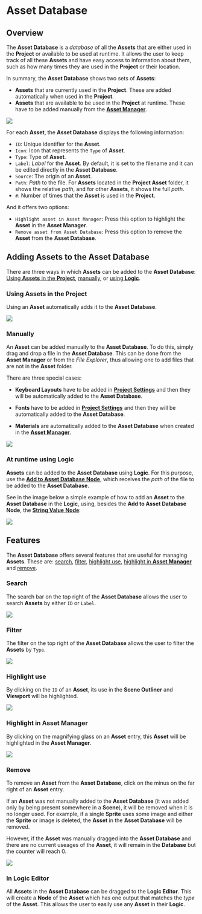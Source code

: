 # Asset Database

## Overview

The **Asset Database** is a *database* of all the **Assets** that are either used in the **Project** or available to be used at runtime. It allows the user to keep track of all these **Assets** and have easy access to information about them, such as how many times they are used in the **Project** or their location.

In summary, the **Asset Database** shows two sets of **Assets**:

* **Assets** that are currently used in the **Project**. These are added automatically when used in the **Project**.
* **Assets** that are available to be used in the **Project** at runtime. These have to be added manually from the [**Asset Manager**](asset-manager.md).

![](../.gitbook/assets/assetdatabase120241.png)

For each **Asset**, the **Asset Database** displays the following information:

* `ID`: Unique identifier for the **Asset**.
* `Icon`: Icon that represents the `Type` of **Asset**.
* `Type`: Type of **Asset**.
* `Label`: *Label* for the **Asset**. By default, it is set to the filename and it can be edited directly in the **Asset Database**.
* `Source`: The origin of an **Asset**.
* `Path`: *Path* to the file. For **Assets** located in the **Project Asset** folder, it shows the relative *path*, and for other **Assets**, it shows the full *path*.
* `#`: Number of times that the **Asset** is used in the **Project**.

And it offers two options:

* `Highlight asset in Asset Manager`: Press this option to highlight the **Asset** in the **Asset Manager**.
* `Remove asset from Asset Database`: Press this option to remove the **Asset** from the **Asset Database**.



## Adding Assets to the Asset Database

There are three ways in which **Assets** can be added to the **Asset Database**: [Using **Assets** in the **Project**](#using-assets-in-the-project), [manually](#manually), or [using **Logic**](#at-runtime-using-logic). 

### Using Assets in the Project

Using an **Asset** automatically adds it to the **Asset Database**.

![](../.gitbook/assets/assetdatabase220241.gif)

### Manually

An **Asset** can be added manually to the **Asset Database**. To do this, simply drag and drop a file in the **Asset Database**. This can be done from the **Asset Manager** or from the *File Explorer*, thus allowing one to add files that are not in the **Asset** folder.

There are three special cases:

* **Keyboard Layouts** have to be added in [**Project Settings**](project-settings/keyboard.md) and then they will be automatically added to the **Asset Database**. 

* **Fonts** have to be added in [**Project Settings**](project-settings/fonts.md) and then they will be automatically added to the **Asset Database**.

* **Materials** are automatically added to the **Asset Database** when created in the [**Asset Manager**](asset-manager.md).

![](../.gitbook/assets/assetdatabase320241.gif)

### At runtime using Logic

**Assets** can be added to the **Asset Database** using **Logic**. For this purpose, use the [**Add to Asset Database** **Node**](../toolbox/incari/asset/add-to-asset-database.md), which receives the *path* of the file to be added to the **Asset Database**.

<!-- They can then be removed from the **Asset Database** using the [**Remove from Asset Database** **Node**](../toolbox/incari/asset/remove-from-asset-database.md). To obtain the **Node** corresponding to an **Asset** in the **Asset Database**, simply drag the **Asset** from the **Asset Database** into the **Logic Editor**. -->

See in the image below a simple example of how to add an **Asset** to the **Asset Database** in the **Logic**, using, besides the **Add to Asset Database** **Node**, the [**String Value** **Node**](../toolbox/string/stringvalue.md):

![](../.gitbook/assets/assetdatabase420241.png)


## Features

The **Asset Database** offers several features that are useful for managing **Assets**. These are: [search](#search), [filter](#filter), [highlight use](#highlight-use), [highlight in **Asset Manager**](#highlight-in-asset-manager) and [remove](#remove).

### Search

The search bar on the top right of the **Asset Database** allows the user to search **Assets** by either `ID` or `Label`.


![](../.gitbook/assets/assetdatabase520241.gif)

### Filter

The filter on the top right of the **Asset Database** allows the user to filter the **Assets** by `Type`.

![](../.gitbook/assets/assetdatabase620241.gif)

### Highlight use

By clicking on the `ID` of an **Asset**, its use in the **Scene Outliner** and **Viewport** will be highlighted.

![](../.gitbook/assets/assetdatabase720241.gif)

### Highlight in Asset Manager

By clicking on the magnifying glass on an **Asset** entry, this **Asset** will be highlighted in the **Asset Manager**.

![](../.gitbook/assets/assetdatabase820241.gif)

### Remove

To remove an **Asset** from the **Asset Database**, click on the minus on the far right of an **Asset** entry. 

If an **Asset** was not manually added to the **Asset Database** (it was added only by being present somewhere in a **Scene**), it will be removed when it is no longer used. For example, if a single **Sprite** uses some image and either the **Sprite** or image is deleted, the **Asset** in the **Asset Database** will be removed.

However, if the **Asset** was manually dragged into the **Asset Database** and there are no current useages of the **Asset**, it will remain in the **Database** but the counter will reach 0. 

![](../.gitbook/assets/assetdatabase920241.gif)

### In Logic Editor

All **Assets** in the **Asset Database** can be dragged to the **Logic Editor**. This will create a **Node** of the **Asset** which has one output that matches the *type* of the **Asset**. This allows the user to easily use any **Asset** in their **Logic**.
